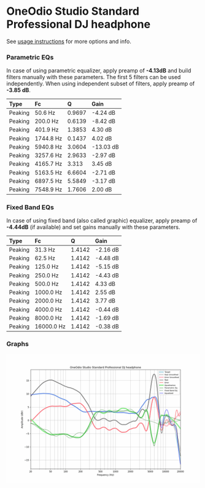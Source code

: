 # OneOdio Studio Standard Professional DJ headphone
See [usage instructions](https://github.com/jaakkopasanen/AutoEq#usage) for more options and info.

### Parametric EQs
In case of using parametric equalizer, apply preamp of **-4.13dB** and build filters manually
with these parameters. The first 5 filters can be used independently.
When using independent subset of filters, apply preamp of **-3.85 dB**.

| Type    | Fc        |      Q | Gain      |
|:--------|:----------|:-------|:----------|
| Peaking | 50.6 Hz   | 0.9697 | -4.24 dB  |
| Peaking | 200.0 Hz  | 0.6139 | -8.42 dB  |
| Peaking | 401.9 Hz  | 1.3853 | 4.30 dB   |
| Peaking | 1744.8 Hz | 0.1437 | 4.02 dB   |
| Peaking | 5940.8 Hz | 3.0604 | -13.03 dB |
| Peaking | 3257.6 Hz | 2.9633 | -2.97 dB  |
| Peaking | 4165.7 Hz | 3.313  | 3.45 dB   |
| Peaking | 5163.5 Hz | 6.6604 | -2.71 dB  |
| Peaking | 6897.5 Hz | 5.5849 | -3.17 dB  |
| Peaking | 7548.9 Hz | 1.7606 | 2.00 dB   |

### Fixed Band EQs
In case of using fixed band (also called graphic) equalizer, apply preamp of **-4.44dB**
(if available) and set gains manually with these parameters.

| Type    | Fc         |      Q | Gain     |
|:--------|:-----------|:-------|:---------|
| Peaking | 31.3 Hz    | 1.4142 | -2.16 dB |
| Peaking | 62.5 Hz    | 1.4142 | -4.48 dB |
| Peaking | 125.0 Hz   | 1.4142 | -5.15 dB |
| Peaking | 250.0 Hz   | 1.4142 | -4.43 dB |
| Peaking | 500.0 Hz   | 1.4142 | 4.33 dB  |
| Peaking | 1000.0 Hz  | 1.4142 | 2.55 dB  |
| Peaking | 2000.0 Hz  | 1.4142 | 3.77 dB  |
| Peaking | 4000.0 Hz  | 1.4142 | -0.44 dB |
| Peaking | 8000.0 Hz  | 1.4142 | -1.69 dB |
| Peaking | 16000.0 Hz | 1.4142 | -0.38 dB |

### Graphs
![](./OneOdio%20Studio%20Standard%20Professional%20DJ%20headphone.png)